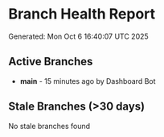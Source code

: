 # Branch Health Report
Generated: Mon Oct  6 16:40:07 UTC 2025

## Active Branches
- **main** - 15 minutes ago by Dashboard Bot

## Stale Branches (>30 days)
No stale branches found
